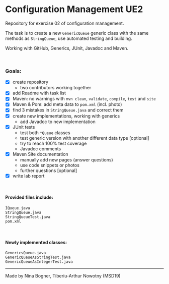 # Configuration Management UE2

Repository for exercise 02 of configuration management.


The task is to create a new ```GenericQueue``` generic class with the same methods as ```StringQueue```, use automated testing and building.

Working with GitHub, Generics, JUnit, Javadoc and Maven.

<br />  

### Goals:

- [x] create repository
	- two contributors working together
- [x] add Readme with task list
- [x] Maven: no warnings with ```mvn clean```, ```validate```, ```compile```, ```test``` and ```site```
- [x] Maven & Pom: add meta data to ```pom.xml``` (incl. photo)
- [x] find 3 mistakes in ```StringQueue.java``` and correct them
- [x] create new implementations, working with generics
	- add Javadoc to new implementation
- [x] JUnit tests
	- test both ```*Queue``` classes
	- test generic version with another different data type [optional]
	- try to reach 100% test coverage
	- Javadoc comments
- [x] Maven Site documentation
	- manually add new pages (answer questions)
	- use code snippets or photos
	- further questions [optional]
- [x] write lab report

<br />  

#### Provided files include:

    IQueue.java
    StringQueue.java
    StringQueueTest.java
    pom.xml

<br />  


#### Newly implemented classes:

    GenericsQueue.java
    GenericQueueAsStringTest.java
    GenericQueueAsIntegerTest.java


***

Made by Nina Bogner, Tiberiu-Arthur Nowotny (MSD19)
